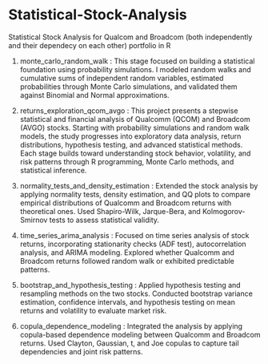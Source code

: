 # Statistical-Stock-Analysis
Statistical Stock Analysis for Qualcom and Broadcom (both independently and their dependecy on each other) portfolio in R

1. monte_carlo_random_walk : This stage focused on building a statistical foundation using probability simulations. I modeled random walks and cumulative sums of independent random variables, estimated probabilities through Monte Carlo simulations, and validated them against Binomial and Normal approximations.

2. returns_exploration_qcom_avgo : This project presents a stepwise statistical and financial analysis of Qualcomm (QCOM) and Broadcom (AVGO) stocks. Starting with probability simulations and random walk models, the study progresses into exploratory data analysis, return distributions, hypothesis testing, and advanced statistical methods. Each stage builds toward understanding stock behavior, volatility, and risk patterns through R programming, Monte Carlo methods, and statistical inference.

3. normality_tests_and_density_estimation : Extended the stock analysis by applying normality tests, density estimation, and QQ plots to compare empirical distributions of Qualcomm and Broadcom returns with theoretical ones. Used Shapiro-Wilk, Jarque-Bera, and Kolmogorov-Smirnov tests to assess statistical validity.

4. time_series_arima_analysis : Focused on time series analysis of stock returns, incorporating stationarity checks (ADF test), autocorrelation analysis, and ARIMA modeling. Explored whether Qualcomm and Broadcom returns followed random walk or exhibited predictable patterns.

5. bootstrap_and_hypothesis_testing : Applied hypothesis testing and resampling methods on the two stocks. Conducted bootstrap variance estimation, confidence intervals, and hypothesis testing on mean returns and volatility to evaluate market risk.
   
6. copula_dependence_modeling : Integrated the analysis by applying copula-based dependence modeling between Qualcomm and Broadcom returns. Used Clayton, Gaussian, t, and Joe copulas to capture tail dependencies and joint risk patterns.
